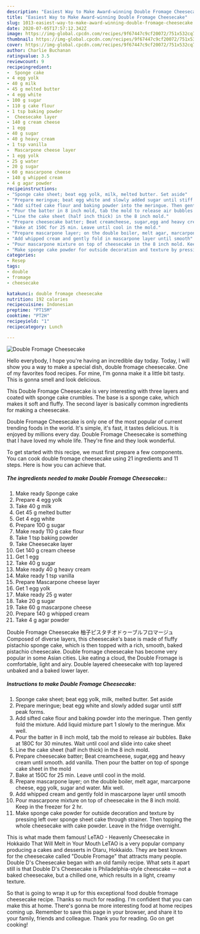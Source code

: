 ```yaml
---
description: "Easiest Way to Make Award-winning Double Fromage Cheesecake"
title: "Easiest Way to Make Award-winning Double Fromage Cheesecake"
slug: 1013-easiest-way-to-make-award-winning-double-fromage-cheesecake
date: 2020-07-05T17:57:12.342Z
image: https://img-global.cpcdn.com/recipes/9f67447c9cf20072/751x532cq70/double-fromage-cheesecake-recipe-main-photo.jpg
thumbnail: https://img-global.cpcdn.com/recipes/9f67447c9cf20072/751x532cq70/double-fromage-cheesecake-recipe-main-photo.jpg
cover: https://img-global.cpcdn.com/recipes/9f67447c9cf20072/751x532cq70/double-fromage-cheesecake-recipe-main-photo.jpg
author: Charlie Buchanan
ratingvalue: 3.5
reviewcount: 9
recipeingredient:
-  Sponge cake
- 4 egg yolk
- 40 g milk
- 45 g melted butter
- 4 egg white
- 100 g sugar
- 110 g cake flour
- 1 tsp baking powder
-  Cheesecake layer
- 140 g cream cheese
- 1 egg
- 40 g sugar
- 40 g heavy cream
- 1 tsp vanilla
-  Mascarpone cheese layer
- 1 egg yolk
- 25 g water
- 20 g sugar
- 60 g mascarpone cheese
- 140 g whipped cream
- 4 g agar powder
recipeinstructions:
- "Sponge cake sheet; beat egg yolk, milk, melted butter. Set aside"
- "Prepare meringue; beat egg white and slowly added sugar until stiff peak forms."
- "Add sifted cake flour and baking powder into the meringue. Then gently fold the mixture. Add liquid mixture part 1 slowly to the meringue. Mix well."
- "Pour the batter in 8 inch mold, tab the mold to release air bubbles. Bake at 180C for 30 minutes. Wait until cool and slide into cake sheet"
- "Line the cake sheet (half inch thick) in the 8 inch mold."
- "Prepare cheesecake batter; Beat creamcheese, sugar,egg and heavy cream until smooth. add vanilla. Then pour the batter on top of sponge cake sheet in the mold"
- "Bake at 150C for 25 min. Leave until cool in the mold."
- "Prepare mascarpone layer; on the double boiler, melt agar, marcarpone cheese, egg yolk, sugar and water. Mix well."
- "Add whipped cream and gently fold in mascarpone layer until smooth"
- "Pour mascarpone mixture on top of cheesecake in the 8 inch mold. Keep in the freezer for 2 hr."
- "Make sponge cake powder for outside decoration and texture by pressing left over sponge sheet cake through strainer. Then topping the whole cheesecake with cake powder. Leave in the fridge overnight."
categories:
- Resep
tags:
- double
- fromage
- cheesecake

katakunci: double fromage cheesecake
nutrition: 192 calories
recipecuisine: Indonesian
preptime: "PT15M"
cooktime: "PT2H"
recipeyield: "1"
recipecategory: Lunch

---
```



![Double Fromage Cheesecake](https://img-global.cpcdn.com/recipes/9f67447c9cf20072/751x532cq70/double-fromage-cheesecake-recipe-main-photo.jpg)

Hello everybody, I hope you're having an incredible day today. Today, I will show you a way to make a special dish, double fromage cheesecake. One of my favorites food recipes. For mine, I'm gonna make it a little bit tasty. This is gonna smell and look delicious.

This Double Fromage Cheesecake is very interesting with three layers and coated with sponge cake crumbles. The base is a sponge cake, which makes it soft and fluffy. The second layer is basically common ingredients for making a cheesecake.

Double Fromage Cheesecake is only one of the most popular of current trending foods in the world. It's simple, it's fast, it tastes delicious. It is enjoyed by millions every day. Double Fromage Cheesecake is something that I have loved my whole life. They're fine and they look wonderful.


To get started with this recipe, we must first prepare a few components. You can cook double fromage cheesecake using 21 ingredients and 11 steps. Here is how you can achieve that.

##### The ingredients needed to make Double Fromage Cheesecake::

1. Make ready  Sponge cake
1. Prepare 4 egg yolk
1. Take 40 g milk
1. Get 45 g melted butter
1. Get 4 egg white
1. Prepare 100 g sugar
1. Make ready 110 g cake flour
1. Take 1 tsp baking powder
1. Take  Cheesecake layer
1. Get 140 g cream cheese
1. Get 1 egg
1. Take 40 g sugar
1. Make ready 40 g heavy cream
1. Make ready 1 tsp vanilla
1. Prepare  Mascarpone cheese layer
1. Get 1 egg yolk
1. Make ready 25 g water
1. Take 20 g sugar
1. Take 60 g mascarpone cheese
1. Prepare 140 g whipped cream
1. Take 4 g agar powder


Double Fromage Cheesecake 柚子ピスタチオドゥーブルフロマージュ Composed of diverse layers, this cheesecake&#39;s base is made of fluffy pistachio sponge cake, which is then topped with a rich, smooth, baked pistachio cheesecake. Double fromage cheesecake has become very popular in some Asian cities. Like eating a cloud, the Double Fromage is comfortable, light and airy. Double layered cheesecake with top layered unbaked and a baked lower layer. 

##### Instructions to make Double Fromage Cheesecake:

1. Sponge cake sheet; beat egg yolk, milk, melted butter. Set aside
1. Prepare meringue; beat egg white and slowly added sugar until stiff peak forms.
1. Add sifted cake flour and baking powder into the meringue. Then gently fold the mixture. Add liquid mixture part 1 slowly to the meringue. Mix well.
1. Pour the batter in 8 inch mold, tab the mold to release air bubbles. Bake at 180C for 30 minutes. Wait until cool and slide into cake sheet
1. Line the cake sheet (half inch thick) in the 8 inch mold.
1. Prepare cheesecake batter; Beat creamcheese, sugar,egg and heavy cream until smooth. add vanilla. Then pour the batter on top of sponge cake sheet in the mold
1. Bake at 150C for 25 min. Leave until cool in the mold.
1. Prepare mascarpone layer; on the double boiler, melt agar, marcarpone cheese, egg yolk, sugar and water. Mix well.
1. Add whipped cream and gently fold in mascarpone layer until smooth
1. Pour mascarpone mixture on top of cheesecake in the 8 inch mold. Keep in the freezer for 2 hr.
1. Make sponge cake powder for outside decoration and texture by pressing left over sponge sheet cake through strainer. Then topping the whole cheesecake with cake powder. Leave in the fridge overnight.


This is what made them famous! LeTAO - Heavenly Cheesecake in Hokkaido That Will Melt in Your Mouth LeTAO is a very popular company producing a cakes and desserts in Otaru, Hokkaido. They are best known for the cheesecake called &#34;Double Fromage&#34; that attracts many people. Double D&#39;s Cheesecake began with an old family recipe. What sets it apart still is that Double D&#39;s Cheesecake is Philadelphia-style cheescake — not a baked cheesecake, but a chilled one, which results in a light, creamy texture. 

So that is going to wrap it up for this exceptional food double fromage cheesecake recipe. Thanks so much for reading. I'm confident that you can make this at home. There's gonna be more interesting food at home recipes coming up. Remember to save this page in your browser, and share it to your family, friends and colleague. Thank you for reading. Go on get cooking!
